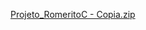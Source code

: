 [Projeto_RomeritoC - Copia.zip](https://github.com/user-attachments/files/21419672/Projeto_RomeritoC.-.Copia.zip)
